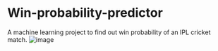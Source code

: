 # Win-probability-predictor
A  machine learning project to find  out  win probability of an IPL cricket match.
![image](https://github.com/kalpesh0904/Win-probability-predictor/assets/139581765/0ab8edeb-cbd9-41f8-8cd5-601403ada7bc)





